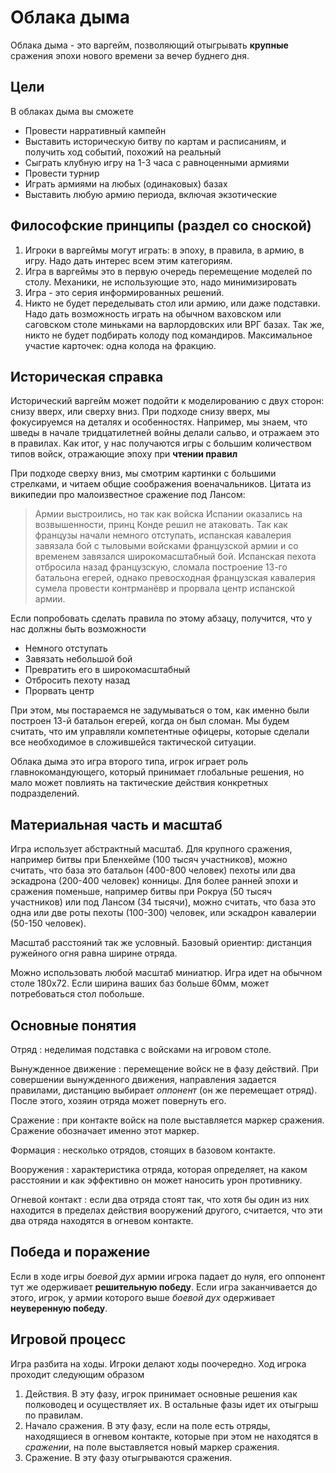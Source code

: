 # Облака дыма 
Облака дыма - это варгейм, позволяющий отыгрывать **крупные** сражения эпохи нового времени за вечер буднего дня.

## Цели
В облаках дыма вы сможете
* Провести нарративный кампейн
* Выставить историческую битву по картам и расписаниям, и получить ход событий, похожий на реальный
* Сыграть клубную игру на 1-3 часа с равноценными армиями
* Провести турнир
* Играть армиями на любых (одинаковых) базах
* Выставить любую армию периода, включая экзотические

## Философские принципы (раздел со сноской)
1) Игроки в варгеймы могут играть: в эпоху, в правила, в армию, в игру. Надо дать интерес всем этим категориям.
2) Игра в варгеймы это в первую очередь перемещение моделей по столу. Механики, не использующие это, надо минимизировать
3) Игра - это серия информированных решений. 
4) Никто не будет переделывать стол или армию, или даже подставки. Надо дать возможность играть на обычном ваховском или саговском столе миньками на варлордовских или ВРГ базах. Так же, никто не будет подбирать колоду под командиров. Максимальное участие карточек: одна колода на фракцию.

## Историческая справка
Исторический варгейм может подойти к моделированию с двух сторон: снизу вверх, или сверху вниз.
При подходе снизу вверх, мы фокусируемся на деталях и особенностях. Например, мы знаем, что шведы в начале тридцатилетней войны делали сальво, и отражаем это в правилах. 
Как итог, у нас получаются игры с большим количеством типов войск, отражающие эпоху при **чтении правил**

При подходе сверху вниз, мы смотрим картинки с большими стрелками, и читаем общие соображения военачальников. Цитата из википедии про малоизвестное сражение под Лансом:

>Армии выстроились, но так как войска Испании оказались на возвышенности, принц Конде решил не атаковать. Так как французы начали немного отступать, испанская кавалерия завязала бой с тыловыми войсками французской армии и со временем завязался широкомасштабный бой. Испанская пехота отбросила назад французскую, сломала построение 13-го батальона егерей, однако превосходная французская кавалерия сумела провести контрманёвр и прорвала центр испанской армии. 

Если попробовать сделать правила по этому абзацу, получится, что у нас должны быть возможности
* Немного отступать
* Завязать небольшой бой
* Превратить его в широкомасштабный
* Отбросить пехоту назад
* Прорвать центр

При этом, мы постараемся не задумываться о том, как именно были построен 13-й батальон егерей, когда он был сломан. Мы будем считать, что им управляли компетентные офицеры, которые сделали все необходимое в сложившейся тактической ситуации.

Облака дыма это игра второго типа, игрок играет роль главнокомандующего, который принимает глобальные решения, но мало может повлиять на тактические действия конкретных подразделений. 

## Материальная часть и масштаб
Игра использует абстрактный масштаб. Для крупного сражения, например битвы при Бленхейме (100 тысяч участников), можно считать, что база это батальон (400-800 человек) пехоты или два эскадрона (200-400 человек) конницы. Для более ранней эпохи и сражения поменьше, например битвы при Рокруа (50 тысяч участников) или под Лансом (34 тысячи), можно считать, что база это одна или две роты пехоты (100-300) человек, или эскадрон кавалерии (50-150 человек).

Масштаб расстояний так же условный. Базовый ориентир: дистанция ружейного огня равна ширине отряда.

Можно использовать любой масштаб миниатюр. Игра идет на обычном столе 180х72. Если ширина ваших баз больше 60мм, может потребоваться стол побольше.

## Основные понятия

Отряд 
: неделимая подставка с войсками на игровом столе. 

Вынужденное движение
: перемещение войск не в фазу действий. При совершении вынужденного движения, направления задается правилами, дистанцию выбирает *оппонент* (он же перемещает отряд). После этого, хозяин отряда может повернуть его.

Сражение
: при контакте войск на поле выставляется маркер сражения. Сражение обозначает именно этот маркер.

Формация
: несколько отрядов, стоящих в базовом контакте.

Вооружения
: характеристика отряда, которая определяет, на каком расстоянии и как эффективно он может наносить урон противнику. 

Огневой контакт
: если два отряда стоят так, что хотя бы один из них находится в пределах действия вооружений другого, считается, что эти два отряда находятся в огневом контакте.

## Победа и поражение
Если в ходе игры *боевой дух* армии игрока падает до нуля, его оппонент тут же одерживает **решительную победу**.
Если игра заканчивается до этого, игрок, у армии которого выше *боевой дух* одерживает **неуверенную победу**. 

## Игровой процесс

Игра разбита на ходы. Игроки делают ходы поочередно. 
Ход игрока проходит следующим образом

1) Действия. В эту фазу, игрок принимает основные решения как полководец и осуществляет их. В остальные фазы идет их отыгрыш по правилам.
2) Начало сражения. В эту фазу, если на поле есть отряды, находящиеся в огневом контакте, которые при этом не находятся в *сражении*, на поле выставляется новый маркер сражения. 
3) Сражение. В эту фазу отыгрываются сражения.
